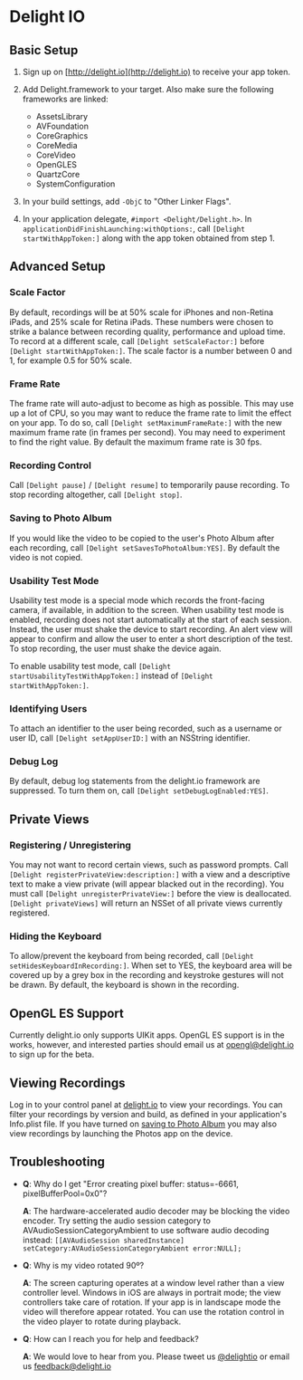Delight IO
=========================

Basic Setup
-----------

1. Sign up on [http://delight.io](http://delight.io) to receive your app token.

2. Add Delight.framework to your target. Also make sure the following frameworks are linked:
    * AssetsLibrary
    * AVFoundation
    * CoreGraphics
    * CoreMedia
    * CoreVideo
    * OpenGLES
    * QuartzCore
    * SystemConfiguration

3. In your build settings, add `-ObjC` to "Other Linker Flags".

4. In your application delegate, `#import <Delight/Delight.h>`. In `applicationDidFinishLaunching:withOptions:`, call `[Delight startWithAppToken:]` along with the app token obtained from step 1.

Advanced Setup
--------------

### Scale Factor ###

By default, recordings will be at 50% scale for iPhones and non-Retina iPads, and 25% scale for Retina iPads. These numbers were chosen to strike a balance between recording quality, performance and upload time. To record at a different scale, call `[Delight setScaleFactor:]` before `[Delight startWithAppToken:]`. The scale factor is a number between 0 and 1, for example 0.5 for 50% scale.

### Frame Rate ###

The frame rate will auto-adjust to become as high as possible. This may use up a lot of CPU, so you may want to reduce the frame rate to limit the effect on your app. To do so, call `[Delight setMaximumFrameRate:]` with the new maximum frame rate (in frames per second). You may need to experiment to find the right value. By default the maximum frame rate is 30 fps.

### Recording Control ###

Call `[Delight pause]` / `[Delight resume]` to temporarily pause recording. To stop recording altogether, call `[Delight stop]`.

### Saving to Photo Album ###

If you would like the video to be copied to the user's Photo Album after each recording, call `[Delight setSavesToPhotoAlbum:YES]`. By default the video is not copied.

### Usability Test Mode ###

Usability test mode is a special mode which records the front-facing camera, if available, in addition to the screen. When usability test mode is enabled, recording does not start automatically at the start of each session. Instead, the user must shake the device to start recording. An alert view will appear to confirm and allow the user to enter a short description of the test. To stop recording, the user must shake the device again.

To enable usability test mode, call `[Delight startUsabilityTestWithAppToken:]` instead of `[Delight startWithAppToken:]`.

### Identifying Users ###

To attach an identifier to the user being recorded, such as a username or user ID, call `[Delight setAppUserID:]` with an NSString identifier.

### Debug Log ###

By default, debug log statements from the delight.io framework are suppressed. To turn them on, call `[Delight setDebugLogEnabled:YES]`.

Private Views
-------------

### Registering / Unregistering ###

You may not want to record certain views, such as password prompts. Call `[Delight registerPrivateView:description:]` with a view and a descriptive text to make a view private (will appear blacked out in the recording). You must call `[Delight unregisterPrivateView:]` before the view is deallocated. `[Delight privateViews]` will return an NSSet of all private views currently registered.

### Hiding the Keyboard ###

To allow/prevent the keyboard from being recorded, call `[Delight setHidesKeyboardInRecording:]`. When set to YES, the keyboard area will be covered up by a grey box in the recording and keystroke gestures will not be drawn. By default, the keyboard is shown in the recording.

OpenGL ES Support
-----------------

Currently delight.io only supports UIKit apps. OpenGL ES support is in the works, however, and interested parties should email us at [opengl@delight.io](mailto:opengl@delight.io) to sign up for the beta.

Viewing Recordings
------------------

Log in to your control panel at [delight.io](http://delight.io) to view your recordings. You can filter your recordings by version and build, as defined in your application's Info.plist file. If you have turned on [saving to Photo Album](#saving-to-photo-album) you may also view recordings by launching the Photos app on the device.

Troubleshooting
---------------

* **Q**: Why do I get "Error creating pixel buffer:  status=-6661, pixelBufferPool=0x0"?

  **A**: The hardware-accelerated audio decoder may be blocking the video encoder. Try setting the audio session category to AVAudioSessionCategoryAmbient to use software audio decoding instead: `[[AVAudioSession sharedInstance] setCategory:AVAudioSessionCategoryAmbient error:NULL];`

* **Q**: Why is my video rotated 90º?

  **A**: The screen capturing operates at a window level rather than a view controller level. Windows in iOS are always in portrait mode; the view controllers take care of rotation. If your app is in landscape mode the video will therefore appear rotated. You can use the rotation control in the video player to rotate during playback.

* **Q**: How can I reach you for help and feedback?

  **A**: We would love to hear from you. Please tweet us [@delightio](http://twitter.com/delightio) or email us [feedback@delight.io](mailto:feedback@delight.io)
